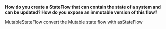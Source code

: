 **How do you create a StateFlow that can contain the state of a system and can be updated? How do you expose an immutable version of this flow?**

<div class="hint">
  MutableStateFlow
  convert the Mutable state flow with asStateFlow
</div>
